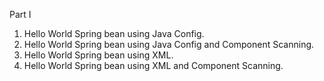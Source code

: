 Part I
01. Hello World Spring bean using Java Config.
02. Hello World Spring bean using Java Config and Component Scanning.
03. Hello World Spring bean using XML.
04. Hello World Spring bean using XML and Component Scanning.